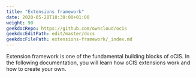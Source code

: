 ```yaml
---
title: "Extensions framework"
date: 2020-05-28T10:39:00+01:00
weight: 90
geekdocRepo: https://github.com/owncloud/ocis
geekdocEditPath: edit/master/docs
geekdocFilePath: extensions-framework/_index.md
---
```


Extension framework is one of the fundamental building blocks of oCIS. In the following documentation, you will learn how oCIS extensions work and how to create your own.
